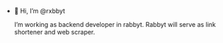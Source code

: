 - 👋 Hi, I’m @rxbbyt


    I’m working as backend developer in rabbyt. Rabbyt will serve as link shortener and web scraper.

<!---
rxbbyt/rxbbyt is a ✨ special ✨ repository because its `README.md` (this file) appears on your GitHub profile.
You can click the Preview link to take a look at your changes.
--->
